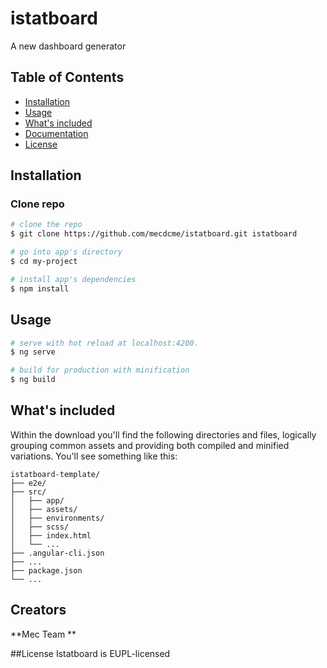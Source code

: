 # istatboard
A new dashboard generator

## Table of Contents

* [Installation](#installation)
* [Usage](#usage)
* [What's included](#whats-included)
* [Documentation](#documentation)
* [License](#license)

## Installation

### Clone repo
``` bash
# clone the repo
$ git clone https://github.com/mecdcme/istatboard.git istatboard

# go into app's directory
$ cd my-project

# install app's dependencies
$ npm install
```

## Usage

``` bash
# serve with hot reload at localhost:4200.
$ ng serve

# build for production with minification
$ ng build
```

## What's included

Within the download you'll find the following directories and files, logically grouping common assets and providing both compiled and minified variations. You'll see something like this:

```
istatboard-template/
├── e2e/
├── src/
│   ├── app/
│   ├── assets/
│   ├── environments/
│   ├── scss/
│   ├── index.html
│   └── ...
├── .angular-cli.json
├── ...
├── package.json
└── ...
```

## Creators
**Mec Team **

##License
Istatboard is EUPL-licensed
